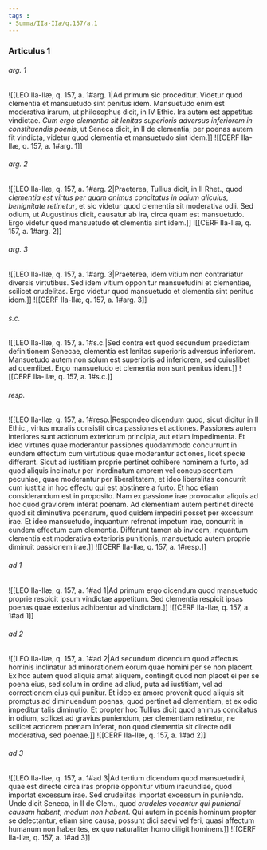 ```yaml
---
tags : 
- Summa/IIa-IIæ/q.157/a.1
---
```


### Articulus 1

###### arg. 1
![[LEO IIa-IIæ, q. 157, a. 1#arg. 1|Ad primum sic proceditur. Videtur quod clementia et mansuetudo sint penitus idem. Mansuetudo enim est moderativa irarum, ut philosophus dicit, in IV Ethic. Ira autem est appetitus vindictae. *Cum ergo clementia sit lenitas superioris adversus inferiorem in constituendis poenis*, ut Seneca dicit, in II de clementia; per poenas autem fit vindicta, videtur quod clementia et mansuetudo sint idem.]]
![[CERF IIa-IIæ, q. 157, a. 1#arg. 1]]

###### arg. 2
![[LEO IIa-IIæ, q. 157, a. 1#arg. 2|Praeterea, Tullius dicit, in II Rhet., quod *clementia est virtus per quam animus concitatus in odium alicuius, benignitate retinetur*, et sic videtur quod clementia sit moderativa odii. Sed odium, ut Augustinus dicit, causatur ab ira, circa quam est mansuetudo. Ergo videtur quod mansuetudo et clementia sint idem.]]
![[CERF IIa-IIæ, q. 157, a. 1#arg. 2]]

###### arg. 3
![[LEO IIa-IIæ, q. 157, a. 1#arg. 3|Praeterea, idem vitium non contrariatur diversis virtutibus. Sed idem vitium opponitur mansuetudini et clementiae, scilicet crudelitas. Ergo videtur quod mansuetudo et clementia sint penitus idem.]]
![[CERF IIa-IIæ, q. 157, a. 1#arg. 3]]

###### s.c.
![[LEO IIa-IIæ, q. 157, a. 1#s.c.|Sed contra est quod secundum praedictam definitionem Senecae, clementia est lenitas superioris adversus inferiorem. Mansuetudo autem non solum est superioris ad inferiorem, sed cuiuslibet ad quemlibet. Ergo mansuetudo et clementia non sunt penitus idem.]]
![[CERF IIa-IIæ, q. 157, a. 1#s.c.]]

###### resp.
![[LEO IIa-IIæ, q. 157, a. 1#resp.|Respondeo dicendum quod, sicut dicitur in II Ethic., virtus moralis consistit circa passiones et actiones. Passiones autem interiores sunt actionum exteriorum principia, aut etiam impedimenta. Et ideo virtutes quae moderantur passiones quodammodo concurrunt in eundem effectum cum virtutibus quae moderantur actiones, licet specie differant. Sicut ad iustitiam proprie pertinet cohibere hominem a furto, ad quod aliquis inclinatur per inordinatum amorem vel concupiscentiam pecuniae, quae moderantur per liberalitatem, et ideo liberalitas concurrit cum iustitia in hoc effectu qui est abstinere a furto. Et hoc etiam considerandum est in proposito. Nam ex passione irae provocatur aliquis ad hoc quod graviorem inferat poenam. Ad clementiam autem pertinet directe quod sit diminutiva poenarum, quod quidem impediri posset per excessum irae. Et ideo mansuetudo, inquantum refrenat impetum irae, concurrit in eundem effectum cum clementia. Differunt tamen ab invicem, inquantum clementia est moderativa exterioris punitionis, mansuetudo autem proprie diminuit passionem irae.]]
![[CERF IIa-IIæ, q. 157, a. 1#resp.]]

###### ad 1
![[LEO IIa-IIæ, q. 157, a. 1#ad 1|Ad primum ergo dicendum quod mansuetudo proprie respicit ipsum vindictae appetitum. Sed clementia respicit ipsas poenas quae exterius adhibentur ad vindictam.]]
![[CERF IIa-IIæ, q. 157, a. 1#ad 1]]

###### ad 2
![[LEO IIa-IIæ, q. 157, a. 1#ad 2|Ad secundum dicendum quod affectus hominis inclinatur ad minorationem eorum quae homini per se non placent. Ex hoc autem quod aliquis amat aliquem, contingit quod non placet ei per se poena eius, sed solum in ordine ad aliud, puta ad iustitiam, vel ad correctionem eius qui punitur. Et ideo ex amore provenit quod aliquis sit promptus ad diminuendum poenas, quod pertinet ad clementiam, et ex odio impeditur talis diminutio. Et propter hoc Tullius dicit quod animus concitatus in odium, scilicet ad gravius puniendum, per clementiam retinetur, ne scilicet acriorem poenam inferat, non quod clementia sit directe odii moderativa, sed poenae.]]
![[CERF IIa-IIæ, q. 157, a. 1#ad 2]]

###### ad 3
![[LEO IIa-IIæ, q. 157, a. 1#ad 3|Ad tertium dicendum quod mansuetudini, quae est directe circa iras proprie opponitur vitium iracundiae, quod importat excessum irae. Sed crudelitas importat excessum in puniendo. Unde dicit Seneca, in II de Clem., quod *crudeles vocantur qui puniendi causam habent, modum non habent*. Qui autem in poenis hominum propter se delectantur, etiam sine causa, possunt dici saevi vel feri, quasi affectum humanum non habentes, ex quo naturaliter homo diligit hominem.]]
![[CERF IIa-IIæ, q. 157, a. 1#ad 3]]

